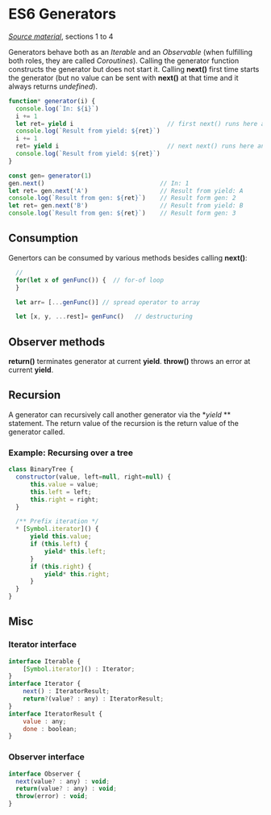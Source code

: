 # ES6 Generators
*[Source material](http://www.2ality.com/2015/03/es6-generators.html)*, sections 1 to 4

Generators behave both as an *Iterable* and an *Observable* (when fulfilling both roles, they are called *Coroutines*). Calling the generator function constructs the generator but does not start it. Calling **next()** first time starts the generator (but no value can be sent with **next()** at that time and it always returns *undefined*).
``` js
function* generator(i) {
  console.log(`In: ${i}`)
  i += 1
  let ret= yield i                          // first next() runs here and stops
  console.log(`Result from yield: ${ret}`)
  i += 1
  ret= yield i                              // next next() runs here and stops
  console.log(`Result from yield: ${ret}`)
}

const gen= generator(1)
gen.next()                                // In: 1
let ret= gen.next('A')                    // Result from yield: A
console.log(`Result from gen: ${ret}`)    // Result form gen: 2
let ret= gen.next('B')                    // Result from yield: B
console.log(`Result from gen: ${ret}`)    // Result form gen: 3
```

## Consumption
Genertors can be consumed by various methods besides calling **next()**:
``` js
  //
  for(let x of genFunc()) {  // for-of loop
  }

  let arr= [...genFunc()] // spread operator to array

  let [x, y, ...rest]= genFunc()   // destructuring
```
## Observer methods
**return()** terminates generator at current **yield**. **throw()** throws an error at current **yield**.

## Recursion
A generator can recursively call another generator via the **yield* ** statement. The return value of the recursion is the return value of the generator called.

### Example: Recursing over a tree
``` js
class BinaryTree {
  constructor(value, left=null, right=null) {
      this.value = value;
      this.left = left;
      this.right = right;
  }

  /** Prefix iteration */
  * [Symbol.iterator]() {
      yield this.value;
      if (this.left) {
          yield* this.left;
      }
      if (this.right) {
          yield* this.right;
      }
  }
}
```

## Misc
### Iterator interface
``` js
interface Iterable {
    [Symbol.iterator]() : Iterator;
}
interface Iterator {
    next() : IteratorResult;
    return?(value? : any) : IteratorResult;
}
interface IteratorResult {
    value : any;
    done : boolean;
}
```

### Observer interface
``` js
interface Observer {
  next(value? : any) : void;
  return(value? : any) : void;
  throw(error) : void;
}
```
